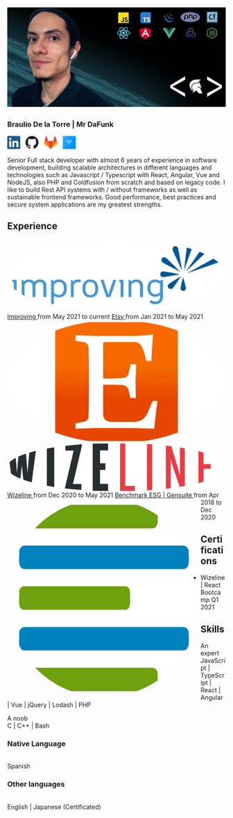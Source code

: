 # [![braulio de la torre header](https://raw.githubusercontent.com/MrDaFunk/MrDaFunk/master/src/Resume-background.png)](https://github.com/MrDafunk)
<p align='center'>
    <h3>Braulio De la Torre | Mr DaFunk</h3>
    <a href="https://www.linkedin.com/in/braulio-renato-de-la-torre-%C3%A1vila-ab735355/"><img height="30" src="https://raw.githubusercontent.com/MrDaFunk/MrDaFunk/master/src/linkedin.png"></a>&nbsp;&nbsp;
    <a href="https://github.com/MrDafunk"><img height="30" src="https://raw.githubusercontent.com/MrDaFunk/MrDaFunk/master/src/github.png?raw=true"></a>&nbsp;&nbsp;
    <a href="https://gitlab.com/Braulio"><img height="30" src="https://raw.githubusercontent.com/MrDaFunk/MrDaFunk/master/src/gitlab.svg?raw=true"></a>&nbsp;&nbsp;
    <a href="https://app.codesignal.com/profile/mrdafunk"><img height="30" src="https://raw.githubusercontent.com/MrDaFunk/MrDaFunk/master/src/codesignal.jpeg?raw=true"></a>
</p>

<p>
    Senior Full stack developer with almost 6 years of experience in software development, building scalable architectures in different languages and technologies such as Javascript / Typescript with React, Angular, Vue and NodeJS, also PHP and Coldfusion from scratch and based on legacy code. I like to build Rest API systems with / without frameworks as well as sustainable frontend frameworks. Good performance, best practices and secure system applications are my greatest strengths.
</p>

## Experience

<a href='https://improving.com/'>
    <img style="border-radius:50%" align="left" src='https://raw.githubusercontent.com/MrDaFunk/MrDaFunk/master/src/improving.png?raw=true' />
    Improving
</a> from May 2021 to current

<a href='https://www.etsy.com/'>
    <img style="border-radius:50%" align="left" src='https://raw.githubusercontent.com/MrDaFunk/MrDaFunk/master/src/etsy.png?raw=true' />
    Etsy
</a> from Jan 2021 to May 2021

<a href='https://www.wizeline.com/'>
    <img style="border-radius:50%" align="left" src='https://raw.githubusercontent.com/MrDaFunk/MrDaFunk/master/src/wizeline.png?raw=true' />
    Wizeline
</a> from Dec 2020 to May 2021

<a href='https://benchmarkdigital.com/'>
    <img style="border-radius:50%" align="left" src='https://raw.githubusercontent.com/MrDaFunk/MrDaFunk/master/src/benchmarkesggensuite.png?raw=true' />
    Benchmark ESG | Gensuite
</a> from Apr 2018 to Dec 2020

## Certifications

- Wizeline | React Bootcamp Q1 2021

## Skills

An expert
<br> JavaScript | TypeScript | React | Angular | Vue | jQuery | Lodash | PHP

A noob
<br> C | C++ | Bash

### Native Language
<br> Spanish

### Other languages
<br> English | Japanese (Certificated)
